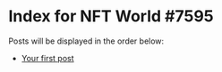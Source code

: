 # Index for NFT World #7595
Posts will be displayed in the order below:

- [Your first post](./001-first.md)

